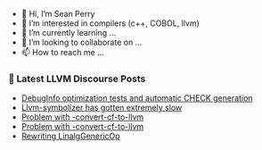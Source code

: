 - 👋 Hi, I’m Sean Perry
- 👀 I’m interested in compilers (c++, COBOL, llvm)
- 🌱 I’m currently learning ...
- 💞️ I’m looking to collaborate on ...
- 📫 How to reach me ...

<!---
s66perry/s66perry is a ✨ special ✨ repository because its `README.md` (this file) appears on your GitHub profile.
You can click the Preview link to take a look at your changes.
--->
### 📕 Latest LLVM Discourse Posts

<!-- DISCOURSE-LLVM:START -->
- [DebugInfo optimization tests and automatic CHECK generation](https://discourse.llvm.org/t/debuginfo-optimization-tests-and-automatic-check-generation/67246#post_16)
- [Llvm-symbolizer has gotten extremely slow](https://discourse.llvm.org/t/llvm-symbolizer-has-gotten-extremely-slow/67262#post_1)
- [Problem with -convert-cf-to-llvm](https://discourse.llvm.org/t/problem-with-convert-cf-to-llvm/67255#post_4)
- [Problem with -convert-cf-to-llvm](https://discourse.llvm.org/t/problem-with-convert-cf-to-llvm/67255#post_3)
- [Rewriting LinalgGenericOp](https://discourse.llvm.org/t/rewriting-linalggenericop/67261#post_1)
<!-- DISCOURSE-LLVM:END -->
